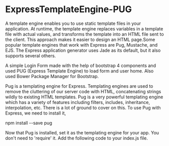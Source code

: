 # ExpressTemplateEngine-PUG
A template engine enables you to use static template files in your application. At runtime, the template engine 
replaces variables in a template file with actual values, and transforms the template into an HTML file sent to the client. 
This approach makes it easier to design an HTML page.Some popular template engines that work with Express are Pug, 
Mustache, and EJS. The Express application generator uses Jade as its default, but it also supports several others.

A simple Login Form made with the help of bootstrap 4 components and used PUG (Express Template Engine) to load form and user home.
Also used Bower Package Manager for Bootstrap.

Pug is a templating engine for Express. Templating engines are used to remove the cluttering of our server code with HTML, 
concatenating strings wildly to existing HTML templates. Pug is a very powerful templating engine which has a variety 
of features including filters, includes, inheritance, interpolation, etc. There is a lot of ground to cover on this.
To use Pug with Express, we need to install it,

npm install --save pug

Now that Pug is installed, set it as the templating engine for your app. You don't need to 'require' it. Add the following code to your index.js file.

